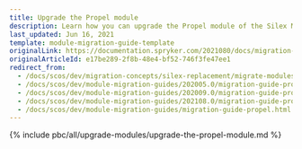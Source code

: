 ```yaml
---
title: Upgrade the Propel module
description: Learn how you can upgrade the Propel module of the Silex Migration within your Spryker based projects.
last_updated: Jun 16, 2021
template: module-migration-guide-template
originalLink: https://documentation.spryker.com/2021080/docs/migration-guide-propel
originalArticleId: e17be289-2f8b-48e4-bf52-746f3fe47ee1
redirect_from:
  - /docs/scos/dev/migration-concepts/silex-replacement/migrate-modules/migrate-the-propel-module.html
  - /docs/scos/dev/module-migration-guides/202005.0/migration-guide-propel.html
  - /docs/scos/dev/module-migration-guides/202009.0/migration-guide-propel.html
  - /docs/scos/dev/module-migration-guides/202108.0/migration-guide-propel.html
  - /docs/scos/dev/module-migration-guides/migration-guide-propel.html
---
```


{% include pbc/all/upgrade-modules/upgrade-the-propel-module.md %} <!-- To edit, see /_includes/pbc/all/upgrade-modules/upgrade-the-propel-module.md -->

